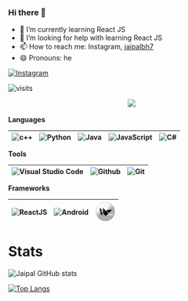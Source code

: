 ### Hi there 👋

- 🌱 I’m currently learning React JS
- 🤔 I’m looking for help with learning React JS
- 📫 How to reach me: Instagram, [jaipalbh7](https://www.instagram.com/jaipalbh7/)
- 😄 Pronouns: he

[![Instagram](https://img.shields.io/badge/Instagram-E4405F?style=for-the-badge&logo=instagram&logoColor=white)](https://www.instagram.com/debarghamitraroy/)

![visits](https://visitor-badge.glitch.me/badge?page_id=BhJaipal)

<p align="center">
    <img src="https://github-profile-trophy.vercel.app/?username=BhJaipal&theme=discord&no-bg=true"/>
</p>

**Languages**

| <img alt="c++" src="https://www.linkpicture.com/q/c_44.png" width=40/> | <img alt="Python" src="https://www.linkpicture.com/q/python_1.svg" width=40/> | <img alt="Java" src="https://www.linkpicture.com/q/java_1.svg" width=40/> | <img alt="JavaScript" src="https://www.linkpicture.com/q/javascript_1.svg" width=40 /> | <img  alt="C#" src="https://linkpicture.com/q/csharp.svg" width=40 /> |
| -- | -- | -- | -- | -- |

**Tools**

| <img alt="Visual Studio Code" src="vscode.png" width=40 /> | <img alt="Github" width="40px" src="https://www.linkpicture.com/q/github-octocat.svg"/> | <img alt="Git" width="40px" src="https://www.linkpicture.com/q/git-scm.svg"/> |
| -- | -- | -- |

**Frameworks**

| <img alt="ReactJS" width="40px" src="https://www.linkpicture.com/q/react.svg"/> | <img alt="Android" width="40px" src="https://www.linkpicture.com/q/android.svg"/> | <img src="logo-kivymd.jpg"  width=40 /> |
| -- | -- | -- |

# Stats

![Jaipal GitHub stats](https://github-readme-stats.vercel.app/api?username=BhJaipal&PAT_1=true&show_icons=true&theme=algolia)

[![Top Langs](https://github-readme-stats.vercel.app/api/top-langs/?username=BhJaipal&PAT_1=true&theme=transparent)](https://github.com/BhJaipal/github-readme-stats)
